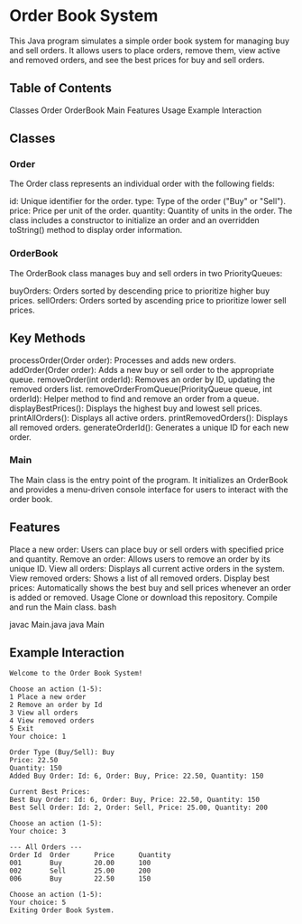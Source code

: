 # Order Book System
This Java program simulates a simple order book system for managing buy and sell orders. It allows users to place orders, remove them, view active and removed orders, and see the best prices for buy and sell orders.

## Table of Contents
Classes
Order
OrderBook
Main
Features
Usage
Example Interaction
## Classes
### Order
The Order class represents an individual order with the following fields:

id: Unique identifier for the order.
type: Type of the order ("Buy" or "Sell").
price: Price per unit of the order.
quantity: Quantity of units in the order.
The class includes a constructor to initialize an order and an overridden toString() method to display order information.

### OrderBook
The OrderBook class manages buy and sell orders in two PriorityQueues:

buyOrders: Orders sorted by descending price to prioritize higher buy prices.
sellOrders: Orders sorted by ascending price to prioritize lower sell prices.
## Key Methods
processOrder(Order order): Processes and adds new orders.
addOrder(Order order): Adds a new buy or sell order to the appropriate queue.
removeOrder(int orderId): Removes an order by ID, updating the removed orders list.
removeOrderFromQueue(PriorityQueue<Order> queue, int orderId): Helper method to find and remove an order from a queue.
displayBestPrices(): Displays the highest buy and lowest sell prices.
printAllOrders(): Displays all active orders.
printRemovedOrders(): Displays all removed orders.
generateOrderId(): Generates a unique ID for each new order.
### Main
The Main class is the entry point of the program. It initializes an OrderBook and provides a menu-driven console interface for users to interact with the order book.

## Features
Place a new order: Users can place buy or sell orders with specified price and quantity.
Remove an order: Allows users to remove an order by its unique ID.
View all orders: Displays all current active orders in the system.
View removed orders: Shows a list of all removed orders.
Display best prices: Automatically shows the best buy and sell prices whenever an order is added or removed.
Usage
Clone or download this repository.
Compile and run the Main class.
bash

javac Main.java
java Main

## Example Interaction
```
Welcome to the Order Book System!

Choose an action (1-5):
1 Place a new order
2 Remove an order by Id
3 View all orders
4 View removed orders
5 Exit
Your choice: 1

Order Type (Buy/Sell): Buy
Price: 22.50
Quantity: 150
Added Buy Order: Id: 6, Order: Buy, Price: 22.50, Quantity: 150

Current Best Prices:
Best Buy Order: Id: 6, Order: Buy, Price: 22.50, Quantity: 150
Best Sell Order: Id: 2, Order: Sell, Price: 25.00, Quantity: 200

Choose an action (1-5):
Your choice: 3

--- All Orders ---
Order Id  Order      Price      Quantity
001       Buy        20.00      100
002       Sell       25.00      200
006       Buy        22.50      150

Choose an action (1-5):
Your choice: 5
Exiting Order Book System.
```
